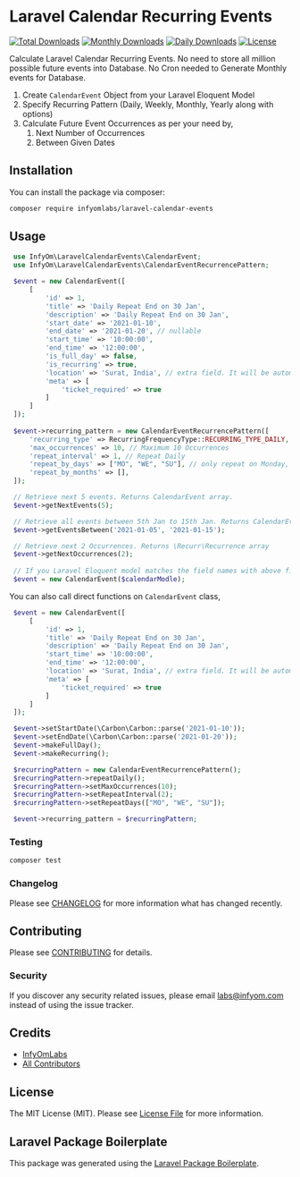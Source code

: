 # Laravel Calendar Recurring Events

[![Total Downloads](https://poser.pugx.org/infyomlabs/laravel-calendar-events/downloads)](https://packagist.org/packages/infyomlabs/laravel-calendar-events)
[![Monthly Downloads](https://poser.pugx.org/infyomlabs/laravel-calendar-events/d/monthly)](https://packagist.org/packages/infyomlabs/laravel-calendar-events)
[![Daily Downloads](https://poser.pugx.org/infyomlabs/laravel-calendar-events/d/daily)](https://packagist.org/packages/infyomlabs/laravel-calendar-events)
[![License](https://poser.pugx.org/infyomlabs/laravel-calendar-events/license)](https://packagist.org/packages/infyomlabs/laravel-calendar-events)

Calculate Laravel Calendar Recurring Events.
No need to store all million possible future events into Database.
No Cron needed to Generate Monthly events for Database.

1. Create `CalendarEvent` Object from your Laravel Eloquent Model
2. Specify Recurring Pattern (Daily, Weekly, Monthly, Yearly along with options)
3. Calculate Future Event Occurrences as per your need by,
    1. Next Number of Occurrences
    2. Between Given Dates

## Installation

You can install the package via composer:

```bash
composer require infyomlabs/laravel-calendar-events
```

## Usage

``` php
 use InfyOm\LaravelCalendarEvents\CalendarEvent;
 use InfyOm\LaravelCalendarEvents\CalendarEventRecurrencePattern;

 $event = new CalendarEvent([
     [
         'id' => 1,
         'title' => 'Daily Repeat End on 30 Jan',
         'description' => 'Daily Repeat End on 30 Jan',
         'start_date' => '2021-01-10',
         'end_date' => '2021-01-20', // nullable
         'start_time' => '10:00:00',
         'end_time' => '12:00:00',
         'is_full_day' => false,
         'is_recurring' => true,
         'location' => 'Surat, India', // extra field. It will be automatically added to meta
         'meta' => [
             'ticket_required' => true
         ]
     ]
 ]);
 
 $event->recurring_pattern = new CalendarEventRecurrencePattern([
     'recurring_type' => RecurringFrequencyType::RECURRING_TYPE_DAILY,
     'max_occurrences' => 10, // Maximum 10 Occurrences
     'repeat_interval' => 1, // Repeat Daily
     'repeat_by_days' => ["MO", "WE", "SU"], // only repeat on Monday, Wednesday and Sunday
     'repeat_by_months' => [],
 ]);

 // Retrieve next 5 events. Returns CalendarEvent array.
 $event->getNextEvents(5);

 // Retrieve all events between 5th Jan to 15th Jan. Returns CalendarEvent array.
 $event->getEventsBetween('2021-01-05', '2021-01-15');

 // Retrieve next 2 Occurrences. Returns \Recurr\Recurrence array
 $event->getNextOccurrences(2);
 
 // If you Laravel Eloquent model matches the field names with above field name
 $event = new CalendarEvent($calendarModle);
```

You can also call direct functions on `CalendarEvent` class,

```php
 $event = new CalendarEvent([
     [
         'id' => 1,
         'title' => 'Daily Repeat End on 30 Jan',
         'description' => 'Daily Repeat End on 30 Jan',
         'start_time' => '10:00:00',
         'end_time' => '12:00:00',
         'location' => 'Surat, India', // extra field. It will be automatically added to meta
         'meta' => [
             'ticket_required' => true
         ]
     ]
 ]);

 $event->setStartDate(\Carbon\Carbon::parse('2021-01-10'));
 $event->setEndDate(\Carbon\Carbon::parse('2021-01-20'));
 $event->makeFullDay();
 $event->makeRecurring();

 $recurringPattern = new CalendarEventRecurrencePattern();
 $recurringPattern->repeatDaily();
 $recurringPattern->setMaxOccurrences(10);
 $recurringPattern->setRepeatInterval(2);
 $recurringPattern->setRepeatDays(["MO", "WE", "SU"]);

 $event->recurring_pattern = $recurringPattern;
```

### Testing

``` bash
composer test
```

### Changelog

Please see [CHANGELOG](CHANGELOG.md) for more information what has changed recently.

## Contributing

Please see [CONTRIBUTING](CONTRIBUTING.md) for details.

### Security

If you discover any security related issues, please email labs@infyom.com instead of using the issue tracker.

## Credits

- [InfyOmLabs](https://github.com/infyomlabs)
- [All Contributors](../../contributors)

## License

The MIT License (MIT). Please see [License File](LICENSE.md) for more information.

## Laravel Package Boilerplate

This package was generated using the [Laravel Package Boilerplate](https://laravelpackageboilerplate.com).

